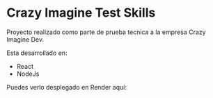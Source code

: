 # Crazy Imagine Test Skills

Proyecto realizado como parte de prueba tecnica a la empresa Crazy Imagine Dev.

Esta desarrollado en:
* React
* NodeJs

Puedes verlo desplegado en Render aquí:
